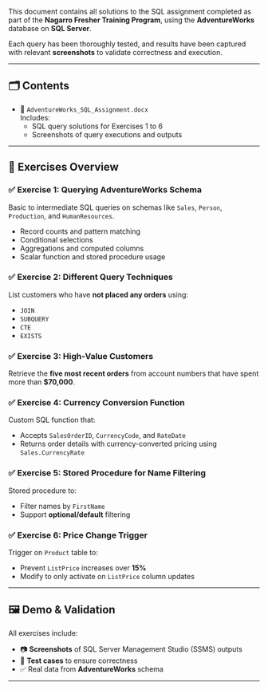 This document contains all solutions to the SQL assignment completed as part of the **Nagarro Fresher Training Program**, using the **AdventureWorks** database on **SQL Server**.
 
Each query has been thoroughly tested, and results have been captured with relevant **screenshots** to validate correctness and execution.
 
---
 
## 🗂️ Contents
 
- 📄 `AdventureWorks_SQL_Assignment.docx`  
  Includes:
  - SQL query solutions for Exercises 1 to 6
  - Screenshots of query executions and outputs
 
---
 
## 🧩 Exercises Overview
 
### ✅ Exercise 1: Querying AdventureWorks Schema
 
Basic to intermediate SQL queries on schemas like `Sales`, `Person`, `Production`, and `HumanResources`.
 
- Record counts and pattern matching  
- Conditional selections  
- Aggregations and computed columns  
- Scalar function and stored procedure usage  
 
### ✅ Exercise 2: Different Query Techniques
 
List customers who have **not placed any orders** using:
 
- `JOIN`  
- `SUBQUERY`  
- `CTE`  
- `EXISTS`
 
### ✅ Exercise 3: High-Value Customers
 
Retrieve the **five most recent orders** from account numbers that have spent more than **$70,000**.
 
### ✅ Exercise 4: Currency Conversion Function
 
Custom SQL function that:
 
- Accepts `SalesOrderID`, `CurrencyCode`, and `RateDate`  
- Returns order details with currency-converted pricing using `Sales.CurrencyRate`
 
### ✅ Exercise 5: Stored Procedure for Name Filtering
 
Stored procedure to:
 
- Filter names by `FirstName`  
- Support **optional/default** filtering
 
### ✅ Exercise 6: Price Change Trigger
 
Trigger on `Product` table to:
 
- Prevent `ListPrice` increases over **15%**  
- Modify to only activate on `ListPrice` column updates
 
---
 
## 🖼️ Demo & Validation
 
All exercises include:
 
- 📷 **Screenshots** of SQL Server Management Studio (SSMS) outputs  
- 🧪 **Test cases** to ensure correctness  
- ✅ Real data from **AdventureWorks** schema
 
---
 